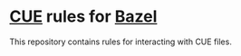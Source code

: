 # [CUE](https://cuelang.org/) rules for [Bazel](https://bazel.build)

This repository contains rules for interacting with CUE files.
